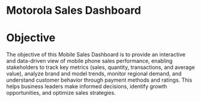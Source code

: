 # Motorola Sales Dashboard

# Objective 
The objective of this Mobile Sales Dashboard is to provide an interactive and data-driven view of mobile phone sales performance, enabling stakeholders to track key metrics (sales, quantity, transactions, and average value), analyze brand and model trends, monitor regional demand, and understand customer behavior through payment methods and ratings. This helps business leaders make informed decisions, identify growth opportunities, and optimize sales strategies.



